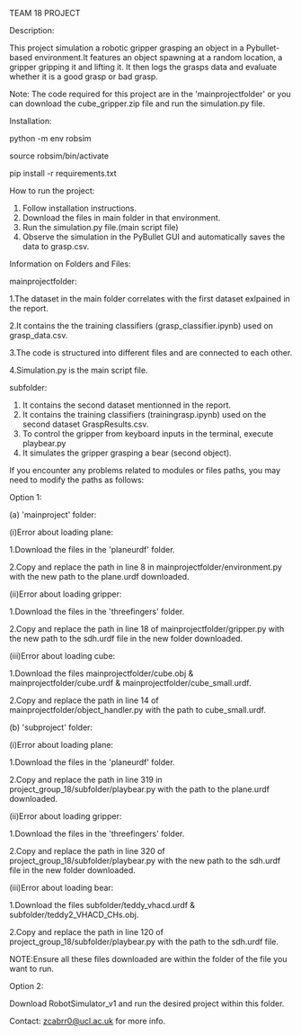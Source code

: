 TEAM 18 PROJECT

Description:

This project simulation a robotic gripper grasping an object in a Pybullet-based environment.It features an object spawning at a random location, a gripper gripping it and lifting it. It then logs the grasps data and evaluate whether it is a good grasp or bad grasp.

Note:
The code required for this project are in the 'mainprojectfolder' or you can download the cube_gripper.zip file and run the simulation.py file.

Installation:

python -m env robsim

source robsim/bin/activate

pip install -r requirements.txt


How to run the project:
1. Follow installation instructions.
2. Download the files in main folder in that environment.
3. Run the simulation.py file.(main script file)
4. Observe the simulation in the PyBullet GUI and automatically saves the data to grasp.csv.

Information on Folders and Files:

mainprojectfolder:

1.The dataset in the main folder correlates with the first dataset exlpained in the report.

2.It contains the the training classifiers (grasp_classifier.ipynb) used on grasp_data.csv.

3.The code is structured into different files and are connected to each other.

4.Simulation.py is the main script file.

subfolder:
1. It contains the second dataset mentionned in the report.
2. It contains the training classifiers (trainingrasp.ipynb) used on the second dataset GraspResults.csv.
3. To control the gripper from keyboard inputs in the terminal, execute playbear.py
4. It simulates the gripper grasping a bear (second object).

If you encounter any problems related to modules or files paths, you may need to modify the paths as follows:

Option 1:

(a)  'mainproject' folder:

(i)Error about loading plane:

1.Download the files in the 'planeurdf' folder.

2.Copy and replace the path in line 8 in mainprojectfolder/environment.py with the new path to the plane.urdf downloaded.

(ii)Error about loading gripper:

1.Download the files in the 'threefingers' folder.

2.Copy and replace the path in line 18 of mainprojectfolder/gripper.py with the new path to the sdh.urdf file in the new folder downloaded.

(iii)Error about loading cube:

1.Download the files mainprojectfolder/cube.obj & mainprojectfolder/cube.urdf & mainprojectfolder/cube_small.urdf.

2.Copy and replace the path in line 14 of mainprojectfolder/object_handler.py with the path to cube_small.urdf.

(b) 'subproject' folder:

(i)Error about loading plane:

1.Download the files in the 'planeurdf' folder.

2.Copy and replace the path in line 319 in project_group_18/subfolder/playbear.py with the path to the  plane.urdf downloaded.

(ii)Error about loading gripper:

1.Download the files in the 'threefingers' folder.

2.Copy and replace the path in line 320 of project_group_18/subfolder/playbear.py with the new path to the sdh.urdf file in the new folder downloaded.

(iii)Error about loading bear:

1.Download the files subfolder/teddy_vhacd.urdf & subfolder/teddy2_VHACD_CHs.obj.

2.Copy and replace the path in line 120 of  project_group_18/subfolder/playbear.py with the path to the sdh.urdf file.


NOTE:Ensure all these files downloaded are  within the folder of the file you want to run.

Option 2:

Download RobotSimulator_v1 and run the desired project within this folder.





Contact:
zcabrr0@ucl.ac.uk for more info.




